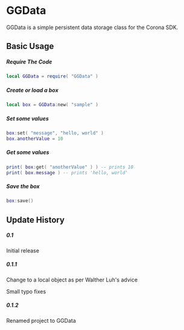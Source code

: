 GGData
============

GGData is a simple persistent data storage class for the Corona SDK.

Basic Usage
-------------------------

##### Require The Code
```lua
local GGData = require( "GGData" )
```
##### Create or load a box
```lua
local box = GGData:new( "sample" )
```

##### Set some values
```lua
box:set( "message", "hello, world" )
box.anotherValue = 10
```

##### Get some values
```lua
print( box:get( "anotherValue" ) ) -- prints 10
print( box.message ) -- prints 'hello, world'
```

##### Save the box
```lua
box:save()
```

Update History
-------------------------

##### 0.1
Initial release

##### 0.1.1
Change to a local object as per Walther Luh's advice

Small typo fixes

##### 0.1.2
Renamed project to GGData